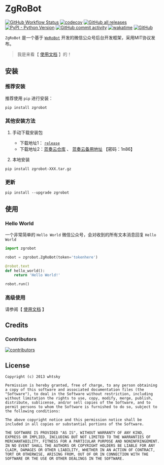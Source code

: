 # ZgRoBot

[![GitHub Workflow Status](https://img.shields.io/github/workflow/status/pylover7/ZgRobot/tests)](https://github.com/pylover7/ZgRobot/actions)
[![codecov](https://codecov.io/gh/pylover7/ZgRobot/branch/master/graph/badge.svg?token=JGB56KZ6CU)](https://codecov.io/gh/pylover7/ZgRobot)
[![GitHub all releases](https://img.shields.io/github/downloads/pylover7/ZgRobot/total)](https://github.com/pylover7/ZgRobot/releases)
[![PyPI - Python Version](https://img.shields.io/pypi/pyversions/pip)](https://www.python.org/)
[![GitHub commit activity](https://img.shields.io/github/commit-activity/m/pylover7/ZgRobot)](https://github.com/pylover7/ZgRobot/commits/feature-update_docs)
[![wakatime](https://wakatime.com/badge/github/pylover7/ZgRobot.svg)](https://wakatime.com/badge/github/pylover7/ZgRobot)
[![GitHub](https://img.shields.io/github/license/pylover7/ZgRobot)](https://github.com/pylover7/ZgRobot/blob/master/LICENSE)


`ZgRoBot` 是一个基于 [`WeRoBot`](https://github.com/offu/WeRoBot) 开发的微信公众号后台开发框架，采用MIT协议发布。

 > 我是来看【 [使用文档](https://zgrobot.readthedocs.io/zh/stable/) 】的！

## 安装
### 推荐安装
推荐使用 `pip` 进行安装：
```shell
pip install zgrobot
```
### 其他安装方法
1. 手动下载安装包
    - 下载地址1： [`release`](https://github.com/pylover7/ZgRobot/releases)
    - 下载地址2：[蓝奏云仓库](https://shuoshuo.lanzoui.com/b016uiu7i) 、 [蓝奏云备用地址](https://shuoshuo.lanzoux.com/b016uiu7i) 【密码：1n86】
    
2. 本地安装
```shell
pip install zgrobot-XXX.tar.gz
```

### 更新
```shell
pip install --upgrade zgrobot
```

## 使用
### Hello World
一个非常简单的 `Hello World` 微信公众号，会对收到的所有文本消息回复 `Hello World`

```python
import zgrobot

robot = zgrobot.ZgRoBot(token='tokenhere')

@robot.text
def hello_world():
    return 'Hello World!'

robot.run()
```

### 高级使用
请参阅【 [使用文档](https://zgrobot.readthedocs.io/zh/stable/) 】

## Credits

### Contributors
[![contributors](https://opencollective.com/werobot/contributors.svg?width=890&button=false)](https://opencollective.com/werobot)

## License
```text
Copyright (c) 2013 whtsky

Permission is hereby granted, free of charge, to any person obtaining a copy of this software and associated documentation files (the "Software"), to deal in the Software without restriction, including without limitation the rights to use, copy, modify, merge, publish, distribute, sublicense, and/or sell copies of the Software, and to permit persons to whom the Software is furnished to do so, subject to the following conditions:

The above copyright notice and this permission notice shall be included in all copies or substantial portions of the Software.

THE SOFTWARE IS PROVIDED "AS IS", WITHOUT WARRANTY OF ANY KIND, EXPRESS OR IMPLIED, INCLUDING BUT NOT LIMITED TO THE WARRANTIES OF MERCHANTABILITY, FITNESS FOR A PARTICULAR PURPOSE AND NONINFRINGEMENT. IN NO EVENT SHALL THE AUTHORS OR COPYRIGHT HOLDERS BE LIABLE FOR ANY CLAIM, DAMAGES OR OTHER LIABILITY, WHETHER IN AN ACTION OF CONTRACT, TORT OR OTHERWISE, ARISING FROM, OUT OF OR IN CONNECTION WITH THE SOFTWARE OR THE USE OR OTHER DEALINGS IN THE SOFTWARE.
```
